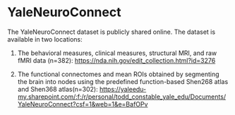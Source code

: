# YaleNeuroConnect

The YaleNeuroConnect dataset is publicly shared online. The dataset is available in two locations: 

1. The behavioral measures, clinical measures, structural MRI, and raw fMRI data (n=382): https://nda.nih.gov/edit_collection.html?id=3276 

2. The functional connectomes and mean ROIs obtained by segmenting the brain into nodes using the predefined function-based Shen268 atlas and Shen368 atlas(n=302): https://yaleedu-my.sharepoint.com/:f:/r/personal/todd_constable_yale_edu/Documents/YaleNeuroConnect?csf=1&web=1&e=BafOPv







